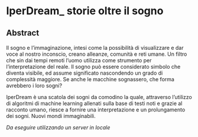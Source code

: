<h1> IperDream_ storie oltre il sogno 

## Abstract <h4> 

Il sogno e l’immaginazione, intesi come la possibilità di visualizzare e dar voce al nostro inconscio, creano alleanze, comunità e reti umane. Un filtro che sin dai tempi remoti l’uomo utilizza come strumento per l’interpretazione del reale. Il sogno può essere considerato simbolo che diventa visibile, ed assume significato nascondendo un grado di complessità maggiore. Se anche le macchine sognassero, che forma avrebbero i loro sogni? 

IperDream è una scatola dei sogni da comodino la quale, attraverso l’utilizzo di algoritmi di machine learning allenati sulla base di testi noti e grazie al racconto umano, riesce a fornire una interpretazione e un prolungamento dei sogni. Nuovi mondi immaginabili.

_Da eseguire utilizzando un server in locale_


